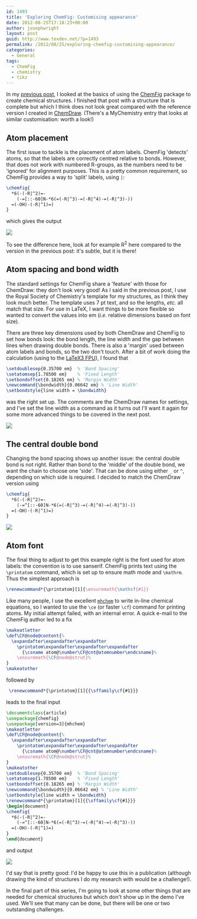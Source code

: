 ```yaml
---
id: 1493
title: 'Exploring ChemFig: Customising appearance'
date: 2012-08-25T17:18:23+00:00
author: josephwright
layout: post
guid: http://www.texdev.net/?p=1493
permalink: /2012/08/25/exploring-chemfig-customising-appearance/
categories:
  - General
tags:
  - ChemFig
  - chemistry
  - tikz
---
```

In my [previous post](https://www.texdev.net/2012/08/25/exploring-chemfig-basics/), I looked at the basics of using the [ChemFig](https://ctan.org/pkg/chemfig) package to create chemical structures. I finished that post with a structure that is complete but which I think does not look great compared with the reference version I created in [ChemDraw](http://www.cambridgesoft.com). (There's a MyChemistry entry that looks at similar customisation: worth a look!)

## Atom placement

The first issue to tackle is the placement of atom labels. ChemFig 'detects' atoms, so that the labels are correctly centred relative to bonds. However, that does not work with numbered R-groups, as the numbers need to be 'ignored' for alignment purposes. This is a pretty common requirement, so ChemFig provides a way to 'split' labels, using `|`:

```latex
\chemfig{
  *6(-(-R|^2)=-
    (-=[::-60]N-*6(=(-R|^3)-=(-R|^4)-=(-R|^3)-))
  =(-OH)-(-R|^1)=)
}
```

which gives the output

![](http://www.texdev.net/wp-content/uploads/2012/08/ChemFig6-300x171.png)

To see the difference here, look at for example R<sup>2</sup> here compared to the version in the previous post: it's subtle, but it is there!

## Atom spacing and bond width

The standard settings for ChemFig share a 'feature' with those for ChemDraw: they don't look very good! As I said in the previous post, I use the Royal Society of Chemistry's template for my structures, as I think they look much better. The template uses 7 pt text, and so the lengths, _etc._ all match that size. For use in LaTeX, I want things to be more flexible so wanted to convert the values into em (_i.e._ relative dimensions based on font size).

There are three key dimensions used by both ChemDraw and ChemFig to set how bonds look: the bond length, the line width and the gap between lines when drawing double bonds. There is also a 'margin' used between atom labels and bonds, so the two don't touch. After a bit of work doing the calculation (using to the [LaTeX3 FPU](https://github.com/latex3/svn-mirror/blob/master/l3kernel/l3fp.dtx)), I found that

```latex
\setdoublesep{0.35700 em}  % 'Bond Spacing'
\setatomsep{1.78500 em}    % 'Fixed Length'
\setbondoffset{0.18265 em} % 'Margin Width'
\newcommand{\bondwidth}{0.06642 em} % 'Line Width'
\setbondstyle{line width = \bondwidth}
```

was the right set up. The comments are the ChemDraw names for settings, and I've set the line width as a command as it turns out I'll want it again for some more advanced things to be covered in the next post.

![](http://www.texdev.net/wp-content/uploads/2012/08/ChemFig7-300x169.png)

## The central double bond

Changing the bond spacing shows up another issue: the central double bond is not right. Rather than bond to the 'middle' of the double bond, we want the chain to choose one 'side'. That can be done using either `_` or `^`, depending on which side is required. I decided to match the ChemDraw version using

```latex
\chemfig{
  *6(-(-R|^2)=-
    (-=^[::-60]N-*6(=(-R|^3)-=(-R|^4)-=(-R|^3)-))
  =(-OH)-(-R|^1)=)
}
```

![](http://www.texdev.net/wp-content/uploads/2012/08/ChemFig8-300x169.png)

## Atom font

The final thing to adjust to get this example right is the font used for atom labels: the convention is to use sanserif. ChemFig prints text using the `\printatom` command, which is set up to ensure math mode and `\mathrm`. Thus the simplest approach is

```latex
\renewcommand*{\printatom}[1]{\ensuremath{\mathsf{#1}}
```

Like many people, I use the excellent [`mhchem`](https://ctan.org/pkg/mhchem) to write in-line chemical equations, so I wanted to use the `\ce` (or faster `\cf`) command for printing atoms. My initial attempt failed, with an internal error. A quick e-mail to the ChemFig author led to a fix


<!-- {% raw %} -->
```latex
\makeatletter
\def\CF@node@content{%
  \expandafter\expandafter\expandafter
    \printatom\expandafter\expandafter\expandafter
      {\csname atom@\number\CF@cnt@atomnumber\endcsname}%
    \ensuremath{\CF@node@strut}%
}
\makeatother
```
<!-- {% endraw %} -->


followed by

```latex
 \renewcommand*{\printatom}[1]{{\sffamily\cf{#1}}}
```

leads to the final input


<!-- {% raw %} -->
```latex
\documentclass{article}
\usepackage{chemfig}
\usepackage[version=3]{mhchem}
\makeatletter
\def\CF@node@content{%
  \expandafter\expandafter\expandafter
    \printatom\expandafter\expandafter\expandafter
      {\csname atom@\number\CF@cnt@atomnumber\endcsname}%
    \ensuremath{\CF@node@strut}%
}
\makeatother
\setdoublesep{0.35700 em}  % 'Bond Spacing'
\setatomsep{1.78500 em}    % 'Fixed Length'
\setbondoffset{0.18265 em} % 'Margin Width'
\newcommand{\bondwidth}{0.06642 em} % 'Line Width'
\setbondstyle{line width = \bondwidth}
\renewcommand*{\printatom}[1]{{\sffamily\cf{#1}}}
\begin{document}
\chemfig{
  *6(-(-R|^2)=-
    (-=^[::-60]N-*6(=(-R|^3)-=(-R|^4)-=(-R|^3)-))
  =(-OH)-(-R|^1)=)
}
\end{document}
```
<!-- {% endraw %} -->


and output

![](http://www.texdev.net/wp-content/uploads/2012/08/ChemFig9-300x173.png)

I'd say that is pretty good: I'd be happy to use this in a publication (although drawing the kind of structures I do my research with would be a challenge!).

In the final part of this series, I'm going to look at some other things that are needed for chemical structures but which don't show up in the demo I've used. We'll see that many can be done, but there will be one or two outstanding challenges.
